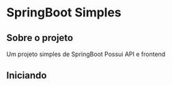 # SpringBoot Simples

## Sobre o projeto
Um projeto simples de SpringBoot
Possui API e frontend

## Iniciando
 

